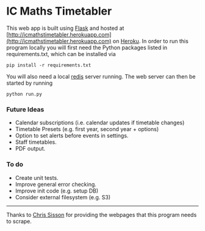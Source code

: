 # IC Maths Timetabler

This web app is built using [Flask](http://flask.pocoo.org/) and hosted at [http://icmathstimetabler.herokuapp.com](http://icmathstimetabler.herokuapp.com) on [Heroku](http://www.heroku.com). In order to run this program locally you will first need the Python packages listed in requirements.txt, which can be installed via

```
pip install -r requirements.txt
```

You will also need a local [redis](http://redis.io/) server running. The web server can then be started by running

```
python run.py
```

### Future Ideas

- Calendar subscriptions (i.e. calendar updates if timetable changes)
- Timetable Presets (e.g. first year, second year + options)
- Option to set alerts before events in settings.
- Staff timetables.
- PDF output.

### To do

- Create unit tests.
- Improve general error checking.
- Improve init code (e.g. setup DB)
- Consider external filesystem (e.g. S3)

---

Thanks to [Chris Sisson](http://wwwf.imperial.ac.uk/~csisson/) for providing the webpages that this program needs to scrape.

